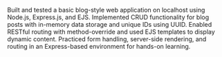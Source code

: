 Built and tested a basic blog-style web application on localhost using Node.js, Express.js, and EJS. Implemented CRUD functionality for blog posts with in-memory data storage and unique IDs using UUID. Enabled RESTful routing with method-override and used EJS templates to display dynamic content. Practiced form handling, server-side rendering, and routing in an Express-based environment for hands-on learning.

